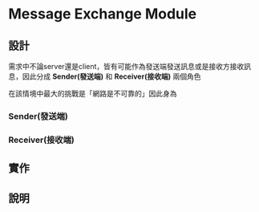 # Message Exchange Module

## 設計

需求中不論server還是client，皆有可能作為發送端發送訊息或是接收方接收訊息，因此分成 **Sender(發送端)** 和 **Receiver(接收端)** 兩個角色

在該情境中最大的挑戰是「網路是不可靠的」因此身為

### Sender(發送端)

### Receiver(接收端)

## 實作

## 說明
